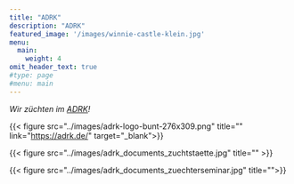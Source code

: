 ```yaml
---
title: "ADRK"
description: "ADRK"
featured_image: '/images/winnie-castle-klein.jpg'
menu:
  main:
    weight: 4
omit_header_text: true
#type: page
#menu: main
---
```



*Wir züchten im [ADRK](https://adrk.de/)!*

{{< figure src="../images/adrk-logo-bunt-276x309.png" title="" link="https://adrk.de/"  target="_blank">}}


{{< figure src="../images/adrk_documents_zuchtstaette.jpg" title="" >}}

{{< figure src="../images/adrk_documents_zuechterseminar.jpg" title="">}}
